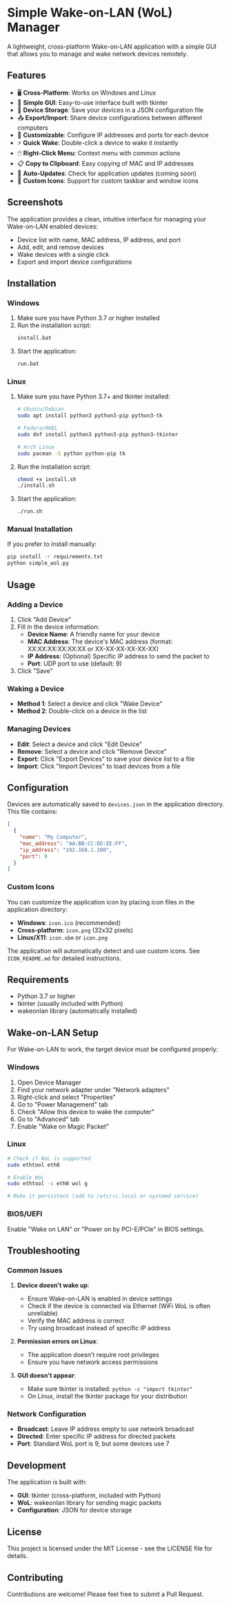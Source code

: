 # Simple Wake-on-LAN (WoL) Manager

A lightweight, cross-platform Wake-on-LAN application with a simple GUI that allows you to manage and wake network devices remotely.

## Features

- 🖥️ **Cross-Platform**: Works on Windows and Linux
- 🎯 **Simple GUI**: Easy-to-use interface built with tkinter
- 💾 **Device Storage**: Save your devices in a JSON configuration file
- 📤 **Export/Import**: Share device configurations between different computers
- 🔧 **Customizable**: Configure IP addresses and ports for each device
- ⚡ **Quick Wake**: Double-click a device to wake it instantly
- 🖱️ **Right-Click Menu**: Context menu with common actions
- 📋 **Copy to Clipboard**: Easy copying of MAC and IP addresses
- 🔄 **Auto-Updates**: Check for application updates (coming soon)
- 🎨 **Custom Icons**: Support for custom taskbar and window icons

## Screenshots

The application provides a clean, intuitive interface for managing your Wake-on-LAN enabled devices:
- Device list with name, MAC address, IP address, and port
- Add, edit, and remove devices
- Wake devices with a single click
- Export and import device configurations

## Installation

### Windows

1. Make sure you have Python 3.7 or higher installed
2. Run the installation script:
   ```cmd
   install.bat
   ```
3. Start the application:
   ```cmd
   run.bat
   ```

### Linux

1. Make sure you have Python 3.7+ and tkinter installed:
   ```bash
   # Ubuntu/Debian
   sudo apt install python3 python3-pip python3-tk
   
   # Fedora/RHEL
   sudo dnf install python3 python3-pip python3-tkinter
   
   # Arch Linux
   sudo pacman -S python python-pip tk
   ```

2. Run the installation script:
   ```bash
   chmod +x install.sh
   ./install.sh
   ```

3. Start the application:
   ```bash
   ./run.sh
   ```

### Manual Installation

If you prefer to install manually:

```bash
pip install -r requirements.txt
python simple_wol.py
```

## Usage

### Adding a Device

1. Click "Add Device"
2. Fill in the device information:
   - **Device Name**: A friendly name for your device
   - **MAC Address**: The device's MAC address (format: XX:XX:XX:XX:XX:XX or XX-XX-XX-XX-XX-XX)
   - **IP Address**: (Optional) Specific IP address to send the packet to
   - **Port**: UDP port to use (default: 9)
3. Click "Save"

### Waking a Device

- **Method 1**: Select a device and click "Wake Device"
- **Method 2**: Double-click on a device in the list

### Managing Devices

- **Edit**: Select a device and click "Edit Device"
- **Remove**: Select a device and click "Remove Device"
- **Export**: Click "Export Devices" to save your device list to a file
- **Import**: Click "Import Devices" to load devices from a file

## Configuration

Devices are automatically saved to `devices.json` in the application directory. This file contains:

```json
[
  {
    "name": "My Computer",
    "mac_address": "AA:BB:CC:DD:EE:FF",
    "ip_address": "192.168.1.100",
    "port": 9
  }
]
```

### Custom Icons

You can customize the application icon by placing icon files in the application directory:

- **Windows**: `icon.ico` (recommended)
- **Cross-platform**: `icon.png` (32x32 pixels)
- **Linux/X11**: `icon.xbm` or `icon.png`

The application will automatically detect and use custom icons. See `ICON_README.md` for detailed instructions.

## Requirements

- Python 3.7 or higher
- tkinter (usually included with Python)
- wakeonlan library (automatically installed)

## Wake-on-LAN Setup

For Wake-on-LAN to work, the target device must be configured properly:

### Windows
1. Open Device Manager
2. Find your network adapter under "Network adapters"
3. Right-click and select "Properties"
4. Go to "Power Management" tab
5. Check "Allow this device to wake the computer"
6. Go to "Advanced" tab
7. Enable "Wake on Magic Packet"

### Linux
```bash
# Check if WoL is supported
sudo ethtool eth0

# Enable WoL
sudo ethtool -s eth0 wol g

# Make it persistent (add to /etc/rc.local or systemd service)
```

### BIOS/UEFI
Enable "Wake on LAN" or "Power on by PCI-E/PCIe" in BIOS settings.

## Troubleshooting

### Common Issues

1. **Device doesn't wake up**:
   - Ensure Wake-on-LAN is enabled in device settings
   - Check if the device is connected via Ethernet (WiFi WoL is often unreliable)
   - Verify the MAC address is correct
   - Try using broadcast instead of specific IP address

2. **Permission errors on Linux**:
   - The application doesn't require root privileges
   - Ensure you have network access permissions

3. **GUI doesn't appear**:
   - Make sure tkinter is installed: `python -c "import tkinter"`
   - On Linux, install the tkinter package for your distribution

### Network Configuration

- **Broadcast**: Leave IP address empty to use network broadcast
- **Directed**: Enter specific IP address for directed packets
- **Port**: Standard WoL port is 9, but some devices use 7

## Development

The application is built with:
- **GUI**: tkinter (cross-platform, included with Python)
- **WoL**: wakeonlan library for sending magic packets
- **Configuration**: JSON for device storage

## License

This project is licensed under the MIT License - see the LICENSE file for details.

## Contributing

Contributions are welcome! Please feel free to submit a Pull Request.
